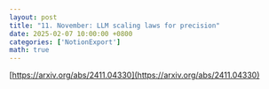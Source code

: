```yaml
---
layout: post
title: "11. November: LLM scaling laws for precision"
date: 2025-02-07 10:00:00 +0800
categories: ['NotionExport']
math: true
---
```


[https://arxiv.org/abs/2411.04330](https://arxiv.org/abs/2411.04330)

